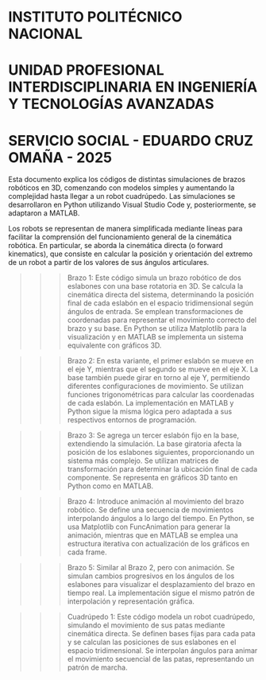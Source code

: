# INSTITUTO POLITÉCNICO NACIONAL
# UNIDAD PROFESIONAL INTERDISCIPLINARIA EN INGENIERÍA Y TECNOLOGÍAS AVANZADAS
# SERVICIO SOCIAL - EDUARDO CRUZ OMAÑA - 2025


Esta documento explica los códigos de distintas simulaciones de brazos robóticos en 3D, comenzando con modelos simples y aumentando la complejidad hasta llegar a un robot cuadrúpedo. 
Las simulaciones se desarrollaron en Python utilizando Visual Studio Code y, posteriormente, se adaptaron a MATLAB.

Los robots se representan de manera simplificada mediante líneas para facilitar la comprensión del funcionamiento general de la cinemática robótica. En particular, se aborda 
la cinemática directa (o forward kinematics), que consiste en calcular la posición y orientación del extremo de un robot a partir de los valores de sus ángulos articulares.



>>> Brazo 1: Este código simula un brazo robótico de dos eslabones con una base rotatoria en 3D. Se calcula la cinemática directa del sistema, determinando la posición final de cada
>>> eslabón en el espacio tridimensional según ángulos de entrada. Se emplean transformaciones de coordenadas para representar el movimiento correcto del brazo y su base. En Python se
>>> utiliza Matplotlib para la visualización y en MATLAB se implementa un sistema equivalente con gráficos 3D.


>>> Brazo 2: En esta variante, el primer eslabón se mueve en el eje Y, mientras que el segundo se mueve en el eje X. La base también puede girar en torno al eje Y, permitiendo
>>> diferentes configuraciones de movimiento. Se utilizan funciones trigonométricas para calcular las coordenadas de cada eslabón. La implementación en MATLAB y Python sigue la misma
>>> lógica pero adaptada a sus respectivos entornos de programación.


>>> Brazo 3: Se agrega un tercer eslabón fijo en la base, extendiendo la simulación. La base giratoria afecta la posición de los eslabones siguientes, proporcionando un sistema más complejo.
>>> Se utilizan matrices de transformación para determinar la ubicación final de cada componente. Se representa en gráficos 3D tanto en Python como en MATLAB.


>>> Brazo 4: Introduce animación al movimiento del brazo robótico. Se define una secuencia de movimientos interpolando ángulos a lo largo del tiempo. En Python, se usa Matplotlib con
>>> FuncAnimation para generar la animación, mientras que en MATLAB se emplea una estructura iterativa con actualización de los gráficos en cada frame.


>>> Brazo 5: Similar al Brazo 2, pero con animación. Se simulan cambios progresivos en los ángulos de los eslabones para visualizar el desplazamiento del brazo en tiempo real.
>>> La implementación sigue el mismo patrón de interpolación y representación gráfica.


>>> Cuadrúpedo 1: Este código modela un robot cuadrúpedo, simulando el movimiento de sus patas mediante cinemática directa. Se definen bases fijas para cada pata y se calculan las
>>> posiciones de sus eslabones en el espacio tridimensional. Se interpolan ángulos para animar el movimiento secuencial de las patas, representando un patrón de marcha.
